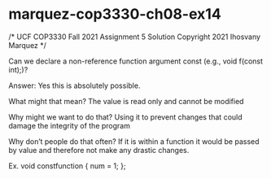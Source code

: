 # marquez-cop3330-ch08-ex14
/*
 UCF COP3330 Fall 2021 Assignment 5 Solution
 Copyright 2021 Ihosvany Marquez
 */


Can we declare a non-reference function argument const (e.g., void
f(const int);)? 

Answer: Yes this is absolutely possible.

What might that mean? 
The value is read only and cannot be modified

Why might we want to do that?
Using it to prevent changes that could damage the integrity of the program

Why don’t people do that often?
If it is within a function it would be passed by value and therefore not make any drastic changes.

Ex.
void constfunction
{
	num = 1;
};
